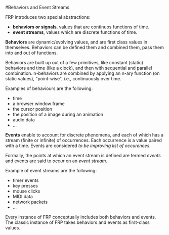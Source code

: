 #Behaviors and Event Streams

FRP introduces two special abstractions:
- **behaviors or signals**, values that are continuos functions of time.
- **event streams**, values which are discrete functions of time.

**Behaviors** are dynamic/evolving values, and are first class values in themselves. Behaviors can be defined them and combined them, pass them into and out of functions.

Behaviors are built up out of a few primitives, like constant (static) behaviors and time (like a clock), and then with sequential and parallel combination. n-behaviors are combined by applying an n-ary function (on static values), "point-wise", i.e., continuously over time.

Examples of behaviours are the following:
- time
- a browser window frame
- the cursor position
- the position of a image during an animation
- audio data
- ...

**Events** enable to account for discrete phenomena, and each of which has a stream (finite or infinite) of occurrences. Each occurrence is a value paired with a time. Events are considered *to be improving list of occurences*.

Formally, the points at which an event stream is defined are termed *events* and events are said to *occur* on an *event stream*.

Example of event streams are the following:
- timer events
- key presses
- mouse clicks
- MIDI data
- network packets
- ...

Every instance of FRP conceptually includes both behaviors and events. The classic instance of FRP takes behaviors and events as first-class values.
